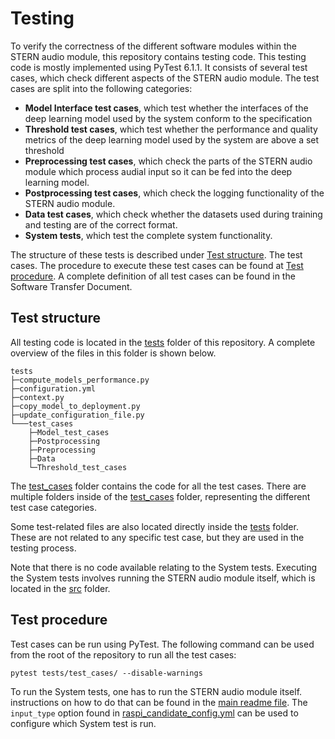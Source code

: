 # Testing
To verify the correctness of the different software modules within the STERN audio module, this repository contains testing code. This testing code is mostly implemented using PyTest 6.1.1. It consists of several test cases, which check different aspects of the STERN audio module. The test cases are split into the following categories:

- **Model Interface test cases**, which test whether the interfaces of the deep learning model used by the system conform to the specification
- **Threshold test cases**, which test whether the performance and quality metrics of the deep learning model used by the system are above a set threshold
- **Preprocessing test cases**, which check the parts of the STERN audio module which process audial input so it can be fed into the deep learning model.
- **Postprocessing test cases**, which check the logging functionality of the STERN audio module.
- **Data test cases**, which check whether the datasets used during training and testing are of the correct format.
- **System tests**, which test the complete system functionality.

The structure of these tests is described under [Test structure](#test-structure). The test cases. The procedure to execute these test cases can be found at [Test procedure](#test-procedure). A complete definition of all test cases can be found in the Software Transfer Document.

## Test structure

All testing code is located in the [tests](/tests/) folder of this repository. A complete overview of the files in this folder is shown below.

```
tests
├─compute_models_performance.py
├─configuration.yml
├─context.py
├─copy_model_to_deployment.py
├─update_configuration_file.py
└───test_cases
    ├─Model_test_cases
    ├─Postprocessing
    ├─Preprocessing
    ├─Data
    └─Threshold_test_cases
```

The [test_cases](/tests/test_cases/) folder contains the code for all the test cases. There are multiple folders inside of the [test_cases](/tests/test_cases/) folder, representing the different test case categories.

Some test-related files are also located directly inside the [tests](/tests/)  folder. These are not related to any specific test case, but they are used in the testing process. 

Note that there is no code available relating to the System tests. Executing the System tests involves running the STERN audio module itself, which is located in the [src](/src/) folder.

## Test procedure

Test cases can be run using PyTest. The following command can be used from the root of the repository to run all the test cases:

```
pytest tests/test_cases/ --disable-warnings
```

To run the System tests, one has to run the STERN audio module itself. instructions on how to do that can be found in the [main readme file](/README.md). The `input_type` option found in [raspi_candidate_config.yml](/src/raspi_candidate_config.yml) can be used to configure which System test is run.